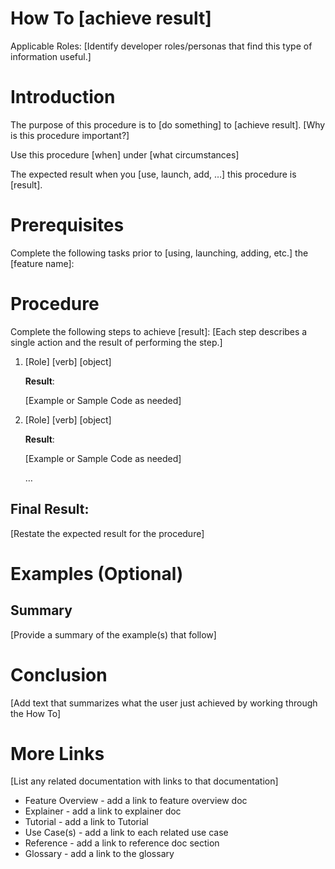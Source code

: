 # How To [achieve result]


Applicable Roles: [Identify developer roles/personas that find this type of information useful.]

# Introduction
The purpose of this procedure is to [do something] to [achieve result]. [Why is this procedure important?]

Use this procedure [when] under [what circumstances]

The expected result when you [use, launch, add, …] this procedure is [result].

# Prerequisites
Complete the following tasks prior to [using, launching, adding, etc.] the [feature name]:

# Procedure
Complete the following steps to achieve [result]: [Each step describes a single action and the result of performing the step.]
1. [Role] [verb] [object]

   **Result**:

   [Example or Sample Code as needed]

2. [Role] [verb] [object]

   **Result**:

   [Example or Sample Code as needed]

   …

## Final Result:
[Restate the expected result for the procedure]

# Examples (Optional)

## Summary
[Provide a summary of the example(s) that follow]

# Conclusion
[Add text that summarizes what the user just achieved by working through the How To]

# More Links
[List any related documentation with links to that documentation]
* Feature Overview - add a link to feature overview doc
* Explainer - add a link to explainer doc
* Tutorial - add a link to Tutorial
* Use Case(s) - add a link to each related use case
* Reference - add a link to reference doc section
* Glossary - add a link to the glossary